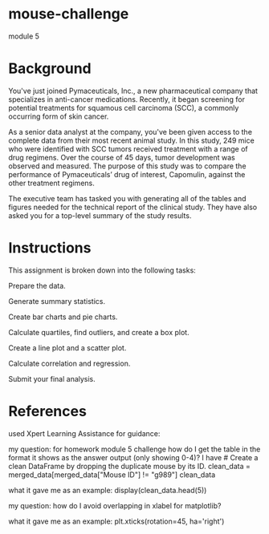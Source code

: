 # mouse-challenge
module 5

# Background
You've just joined Pymaceuticals, Inc., a new pharmaceutical company that specializes in anti-cancer medications. Recently, it began screening for potential treatments for squamous cell carcinoma (SCC), a commonly occurring form of skin cancer.

As a senior data analyst at the company, you've been given access to the complete data from their most recent animal study. In this study, 249 mice who were identified with SCC tumors received treatment with a range of drug regimens. Over the course of 45 days, tumor development was observed and measured. The purpose of this study was to compare the performance of Pymaceuticals’ drug of interest, Capomulin, against the other treatment regimens.

The executive team has tasked you with generating all of the tables and figures needed for the technical report of the clinical study. They have also asked you for a top-level summary of the study results.

# Instructions
This assignment is broken down into the following tasks:

Prepare the data.

Generate summary statistics.

Create bar charts and pie charts.

Calculate quartiles, find outliers, and create a box plot.

Create a line plot and a scatter plot.

Calculate correlation and regression.

Submit your final analysis.

# References
used Xpert Learning Assistance for guidance: 

my question: for homework module 5 challenge how do I get the table in the format it shows as the answer output (only showing 0-4)? I have # Create a clean DataFrame by dropping the duplicate mouse by its ID. clean_data = merged_data[merged_data["Mouse ID"] != "g989"] clean_data

what it gave me as an example:
display(clean_data.head(5))


my question: how do I avoid overlapping in xlabel for matplotlib?

what it gave me as an example:
plt.xticks(rotation=45, ha='right')


